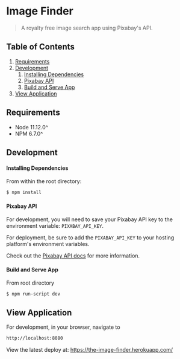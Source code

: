 # Image Finder

> A royalty free image search app using Pixabay's API.

## Table of Contents

1. [Requirements](#requirements)
1. [Development](#development)
    1. [Installing Dependencies](#installing-dependencies)
    1. [Pixabay API](#pixabay-api)
    1. [Build and Serve App](#build-and-serve-app)
1. [View Application](#run-application)

## Requirements

- Node 11.12.0^
- NPM 6.7.0^

## Development

#### Installing Dependencies

From within the root directory:

```sh
$ npm install
```

#### Pixabay API
For development, you will need to save your Pixabay API key to the environment variable: `PIXABAY_API_KEY`.

For deployment, be sure to add the `PIXABAY_API_KEY` to your hosting platform's environment variables.

Check out the [Pixabay API docs](https://pixabay.com/api/docs/) for more information.

#### Build and Serve App

From root directory
```
$ npm run-script dev
```

## View Application
For development, in your browser, navigate to
```sh
http://localhost:8080
```

View the latest deploy at: https://the-image-finder.herokuapp.com/
